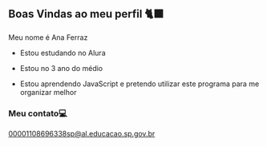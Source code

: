 ## Boas Vindas ao meu perfil 🐈‍⬛

Meu nome é Ana Ferraz

 - Estou estudando no Alura

- Estou no 3 ano do médio

- Estou aprendendo JavaScript e pretendo utilizar este programa para me organizar melhor

### Meu contato💻

00001108696338sp@al.educacao.sp.gov.br

